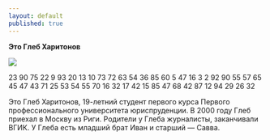 ```yaml
---
layout: default
published: true
---
```

**Это Глеб Харитонов**




![]({{site.baseurl}}//images/%D0%A1%D0%BD%D0%B8%D0%BC%D0%BE%D0%BA%20%D1%8D%D0%BA%D1%80%D0%B0%D0%BD%D0%B0%202018-05-29%20%D0%B2%2023.44.19.png)

23 90 75 22 9 93 20 13 10 73 72 63 54 36 85 60 5 47 16 3 2 92 90 55 57 65 45 47 43 71 25 53 54 55 70 16 32 17 42 15 85 47 68 42 87 12 94 29 26 32

Это Глеб Харитонов, 19-летний студент первого курса Первого профессионального университета юриспруденции. В 2000 году Глеб приехал в Москву из Риги. Родители у Глеба журналисты, заканчивали ВГИК. У Глеба есть младший брат Иван и старший — Савва.
